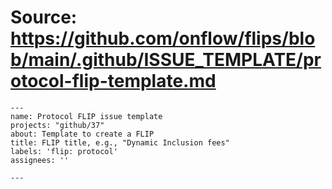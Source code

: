 # Source: https://github.com/onflow/flips/blob/main/.github/ISSUE_TEMPLATE/protocol-flip-template.md

```
---
name: Protocol FLIP issue template
projects: "github/37"
about: Template to create a FLIP
title: FLIP title, e.g., "Dynamic Inclusion fees"
labels: 'flip: protocol'
assignees: ''

---


```